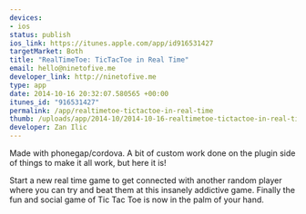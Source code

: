 ```yaml
--- 
devices: 
- ios
status: publish
ios_link: https://itunes.apple.com/app/id916531427
targetMarket: Both
title: "RealTimeToe: TicTacToe in Real Time"
email: hello@ninetofive.me
developer_link: http://ninetofive.me
type: app
date: 2014-10-16 20:32:07.580565 +00:00
itunes_id: "916531427"
permalink: /app/realtimetoe-tictactoe-in-real-time
thumb: /uploads/app/2014-10/2014-10-16-realtimetoe-tictactoe-in-real-time.png
developer: Zan Ilic
---
```


Made with phonegap/cordova. A bit of custom work done on the plugin side of things to make it all work, but here it is!

Start a new real time game to get connected with another random player where you can try and beat them at this insanely addictive game. Finally the fun and social game of Tic Tac Toe is now in the palm of your hand.
